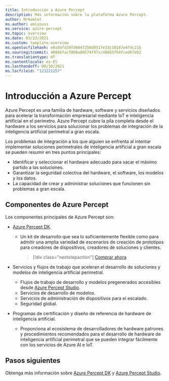 ```yaml
---
title: Introducción a Azure Percept
description: Más información sobre la plataforma Azure Percept.
author: MrHamlet
ms.author: amiyouss
ms.service: azure-percept
ms.topic: overview
ms.date: 03/23/2021
ms.custom: template-overview
ms.openlocfilehash: e0a5dfd39fd6047256d951fe33c10167e4f4c21b
ms.sourcegitcommit: 40866facf800a09574f97cc486b5f64fced67eb2
ms.translationtype: HT
ms.contentlocale: es-ES
ms.lasthandoff: 08/30/2021
ms.locfileid: "123221257"
---
```

# <a name="azure-percept-overview"></a>Introducción a Azure Percept

Azure Percept es una familia de hardware, software y servicios diseñados para acelerar la transformación empresarial mediante IoT e inteligencia artificial en el perímetro. Azure Percept cubre la pila completa desde el hardware a los servicios para solucionar los problemas de integración de la inteligencia artificial perimetral a gran escala.  

Los problemas de integración a los que alguien se enfrenta al intentar implementar soluciones perimetrales de inteligencia artificial a gran escala se pueden resumir en tres puntos principales:

- Identificar y seleccionar el hardware adecuado para sacar el máximo partido a las soluciones.
- Garantizar la seguridad colectiva del hardware, el software, los modelos y los datos.
- La capacidad de crear y administrar soluciones que funcionen sin problemas a gran escala.

## <a name="components-of-azure-percept"></a>Componentes de Azure Percept

Los componentes principales de Azure Percept son:

- [Azure Percept DK](./overview-azure-percept-dk.md).

    - Un kit de desarrollo que sea lo suficientemente flexible como para admitir una amplia variedad de escenarios de creación de prototipos para creadores de dispositivos, creadores de soluciones y clientes.

        > [!div class="nextstepaction"]
        > [Comprar ahora](https://go.microsoft.com/fwlink/p/?LinkId=2155270)

- Servicios y flujos de trabajo que aceleran el desarrollo de soluciones y modelos de inteligencia artificial perimetral.

    - Flujos de trabajo de desarrollo y modelos pregenerados accesibles desde [Azure Percept Studio](https://go.microsoft.com/fwlink/?linkid=2135819).
    - Servicios de desarrollo de modelos.
    - Servicios de administración de dispositivos para el escalado.
    - Seguridad global.

- Programas de certificación y diseño de referencia de hardware de inteligencia artificial.

    - Proporciona al ecosistema de desarrolladores de hardware patrones y procedimientos recomendados para el desarrollo de hardware de inteligencia artificial perimetral que se pueden integrar fácilmente con los servicios de Azure AI e IoT.

## <a name="next-steps"></a>Pasos siguientes

Obtenga más información sobre [Azure Percept DK](./overview-azure-percept-dk.md) y [Azure Percept Studio](./overview-azure-percept-studio.md).
